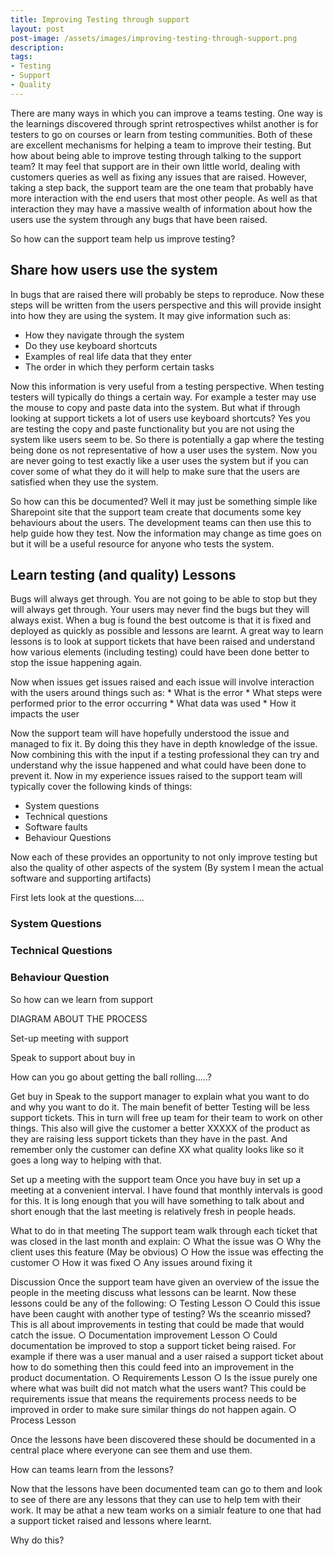 ```yaml
---
title: Improving Testing through support
layout: post
post-image: /assets/images/improving-testing-through-support.png
description: 
tags:
- Testing
- Support
- Quality
---
```


There are many ways in which you can improve a teams testing. One way is the learnings discovered through sprint retrospectives whilst another is for testers to go on courses or learn from testing communities. Both of these are excellent mechanisms for helping a team to improve their testing. But how about being able to improve testing through talking to the support team? It may feel that 
support are in their own little world, dealing with customers queries as well as fixing any issues that are raised. However, taking a step back, the support team are the one team that probably have 
more interaction with the end users that most other people. As well as that interaction they may have a massive wealth of information about how the users use the system through any bugs that have been raised. 

So how can the support team help us improve testing?

## Share how users use the system

In bugs that are raised there will probably be steps to reproduce. Now these steps will be written from the users perspective and this will provide insight into how they are using the system. It may give information such as:

* How they navigate through the system
* Do they use keyboard shortcuts
* Examples of real life data that they enter
* The order in which they perform certain tasks

Now this information is very useful from a testing perspective. When testing testers will typically do things a certain way. For example a tester may use the mouse to copy and paste data into the system. But what if through looking at support tickets  a lot of users use keyboard shortcuts? Yes you are testing the copy and paste functionality but you are not using the system like users seem to be. So there is potentially a gap where the testing being done os not representative of how a user uses the system. Now you are never going to test exactly like a user uses the system but if you can cover some of 
what they do it will help to make sure that the users are satisfied when they use the system.

So how can this be documented? Well it may just be something simple like Sharepoint site that the support team create that documents some key behaviours about the users. The development teams can then use this to help guide how they test. Now the information may change as time goes on but it will be a useful resource for anyone who tests the system. 

## Learn testing (and quality) Lessons

Bugs will always get through. You are not going to be able to stop but they will always get through. Your users may never find the bugs but they will always exist. When a bug is found the best outcome is that it is fixed and deployed as quickly as possible and lessons are learnt. A great way to learn lessons is to look at support tickets that have been raised and understand how various elements (including testing) could have been done better to stop the issue happening again.

Now when issues get issues raised and each issue will involve interaction with the users around things such as:
	* What is the error
	* What steps were performed prior to the error occurring
	* What data was used
	* How it impacts the user

Now the support team will have hopefully understood the issue and managed to fix it. By doing this they have in depth knowledge of the issue. Now combining this with the input if a testing 
professional they can try and understand why the issue happened and what could have been done to prevent it. Now in my experience issues raised to the support team will typically cover the following kinds of things:

* System questions
* Technical questions
* Software faults
* Behaviour Questions

Now each of these provides an opportunity to not only improve testing but also the quality of other aspects of the system (By system I mean the actual software and supporting artifacts)

First lets look at the questions....

### System Questions


### Technical Questions


### Behaviour Question






So how can we learn from support

DIAGRAM ABOUT THE PROCESS


Set-up meeting with support

Speak to support about buy in

How can you go about getting the ball rolling…..?

Get buy in
Speak to the support manager to explain what you want to do and why you want to do it. The main benefit of better
Testing will be less support tickets. This in turn will free up team for their team to work on other things.  This also will give the customer a better XXXXX of the product as they are raising less support tickets than they have in the past. And remember only the customer can define XX what quality looks like so it goes a long way to helping with that.

Set up a meeting with the support team 
Once you have buy in set up a meeting at a convenient interval. I have found that monthly intervals is good for this. It is long enough that you will have something to talk about and short enough that the last meeting is relatively fresh in people heads. 

What to do in that meeting
The support team walk through each ticket that was closed in the last month and explain:
	○ What the issue was
	○ Why the client uses this feature (May be obvious)
	○ How the issue was effecting the customer
	○ How it was fixed
	○ Any issues around fixing it

Discussion
Once the support team have given an overview of the issue the people in the meeting discuss what lessons can be learnt. Now these lessons could be any of the following:
	○ Testing Lesson
		○ Could this issue have been caught with another type of testing? Ws the sceanrio missed? This is all about improvements in testing that could be made that would catch the issue.
	○ Documentation improvement Lesson
		○ Could documentation be improved to stop a support ticket being raised. For example if there was a user manual and a user raised a support ticket about how to do something then this could  feed into an improvement in the product documentation. 
	○ Requirements Lesson
		○ Is the issue purely one where what was built did not match what the users want? This could be  requirements issue that means the requirements process needs to be improved in order to make sure similar things do not happen again. 
	○ Process Lesson

Once the lessons have been discovered these should be documented in a central place where everyone can see them and use them. 

How can teams learn from the lessons?

Now that the lessons have been documented team can go to them and look to see of there are any lessons that they can use to help tem with their work. It may be athat a new team works on a simialr feature to one that had a support ticket raised and lessons where learnt. 


Why do this?

